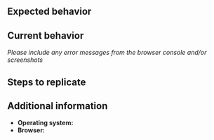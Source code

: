 ## Expected behavior

## Current behavior
_Please include any error messages from the browser console and/or screenshots_

## Steps to replicate

## Additional information

- **Operating system:**
- **Browser:**
